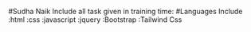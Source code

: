 #Sudha Naik 
Include all task given in training time:
                #Languages Include :html
                                   :css
                                   :javascript
                                   :jquery
                                   :Bootstrap
                                   :Tailwind Css

